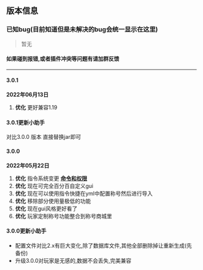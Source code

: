 ## 版本信息

### 已知bug(目前知道但是未解决的bug会统一显示在这里)
> 暂无

#### 如果碰到报错,或者插件冲突等问题有请加群反馈

------------
#### 3.0.1
**2022年06月13日**
1. **优化** 更好兼容1.19

#### 3.0.1更新小助手
对比3.0.0 版本 直接替换jar即可

#### 3.0.0
**2022年05月22日**
1. **优化** 指令系统变更 [**命令和权限**](PlayerTitle3/zh_CN/command)
2. **优化** 现在可完全百分百自定义gui
3. **优化** 现在可以使用指令快捷在yml中配置称号然后进行导入
4. **优化** 移除部分使用量极低的功能
5. **优化** 现在gui风格更好看了
6. **优化** 玩家定制称号功能整合到称号商城里

#### 3.0.0更新小助手
- 配置文件对比2.x有巨大变化,除了数据库文件,其他全部删除掉让重新生成(先备份)
- 升级3.0.0对玩家是无感的,数据不会丢失,完美兼容